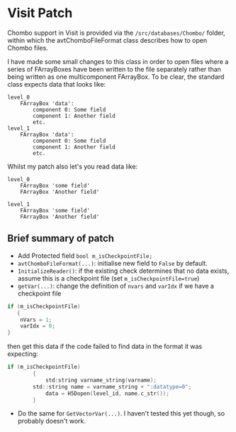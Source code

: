 # Visit Patch
Chombo support in Visit is provided via the `/src/databases/Chombo/` folder, within which the avtChomboFileFormat class describes how to open Chombo files.

I have made some small changes to this class in order to open files where a series of FArrayBoxes have been written to the file separately rather than being written as one multicomponent FArrayBox. To be clear, the standard class expects data that looks like:

```
level_0
    FArrayBox 'data':
        component 0: Some field
        component 1: Another field
        etc.
level_1
    FArrayBox 'data':
        component 0: Some field
        component 1: Another field
        etc.
```
        
Whilst my patch also let's you read data like:

```
level_0 
    FArrayBox 'some field'
    FArrayBox 'Another field'
    
level_1
    FArrayBox 'some field'
    FArrayBox 'Another field'
```

## Brief summary of patch
* Add Protected field `bool m_isCheckpointFile;`
* `avtChomboFileFormat(...)`: initialise new field to `False` by default.
* `InitializeReader()`: if the existing check determines that no data exists, assume this is a checkpoint file (set `m_isCheckpointFile=true`)
* `getVar(...)`: change the definition of `nvars` and `varIdx` if we have a checkpoint file 
```c
if (m_isCheckpointFile)
   {
	nVars = 1;
	varIdx = 0;
}
```
then get this data if the code failed to find data in the format it was expecting:
```c
if (m_isCheckpointFile)
        {
        	std:string varname_string(varname);
		std::string name = varname_string + ":datatype=0";
        	data = H5Dopen(level_id, name.c_str());
        }
```
* Do the same for `GetVectorVar(...)`. I haven't tested this yet though, so probably doesn't work.
